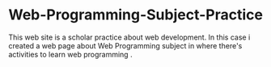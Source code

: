 # Web-Programming-Subject-Practice
This web site is a scholar practice about web development. In this case i created a web page about Web Programming subject in where there's activities to learn web programming .

